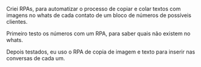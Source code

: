 Criei RPAs, para automatizar o processo de copiar e colar textos com imagens no whats de cada contato de um bloco de números de possíveis clientes.

Primeiro testo os números com um RPA, para saber quais não existem no whats.

Depois testados, eu uso o RPA de copia de imagem e texto para inserir nas conversas de cada um.
